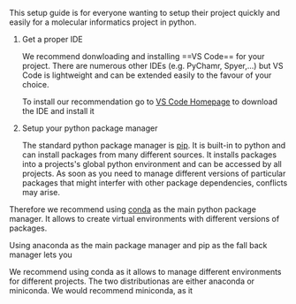 This setup guide is for everyone wanting to setup their project quickly and easily for a molecular informatics project in python.

1. Get a proper IDE

    We recommend donwloading and installing ==VS Code== for your project.
    There are numerous other IDEs (e.g. PyChamr, Spyer,...) but VS Code is lightweight and can be extended easily to the favour of your choice.

    To install our recommendation go to [VS Code Homepage](https://code.visualstudio.com/download) to download the IDE and install it

2. Setup your python package manager

    The standard python package manager is [pip](https://pypi.org/project/pip/). It is built-in to python and can install packages from many different sources. It installs packages into a projects's global python environment and can be accessed by all projects.
    As soon as you need to manage different versions of particular packages that might interfer with other package dependencies, conflicts may arise.

Therefore we recommend using [conda](https://code.visualstudio.com/download) as the main python package manager. It allows to create virtual environments with different versions of packages.

Using anaconda as the main package manager and pip as the fall back manager lets you 

We recommend using conda as it allows to manage different environments for different projects.
The two distributionas are either anaconda or miniconda.
We would recommend miniconda, as it 



